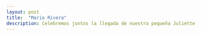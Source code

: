 ```yaml
---
layout: post
title:  "Mario Rivera"
description: Celebremos juntos la llegada de nuestra pequeña Juliette 
---
```


